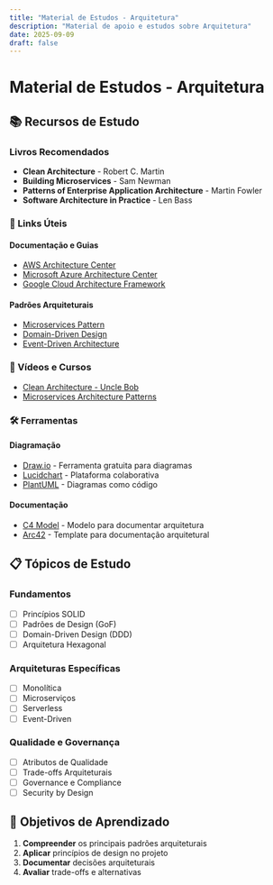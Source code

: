 ```yaml
---
title: "Material de Estudos - Arquitetura"
description: "Material de apoio e estudos sobre Arquitetura"
date: 2025-09-09
draft: false
---
```


# Material de Estudos - Arquitetura

## 📚 Recursos de Estudo

### Livros Recomendados
- **Clean Architecture** - Robert C. Martin
- **Building Microservices** - Sam Newman
- **Patterns of Enterprise Application Architecture** - Martin Fowler
- **Software Architecture in Practice** - Len Bass

### 🔗 Links Úteis

#### Documentação e Guias
- [AWS Architecture Center](https://aws.amazon.com/architecture/)
- [Microsoft Azure Architecture Center](https://docs.microsoft.com/en-us/azure/architecture/)
- [Google Cloud Architecture Framework](https://cloud.google.com/architecture/framework)

#### Padrões Arquiteturais
- [Microservices Pattern](https://microservices.io/)
- [Domain-Driven Design](https://domainlanguage.com/ddd/)
- [Event-Driven Architecture](https://martinfowler.com/articles/201701-event-driven.html)

### 🎥 Vídeos e Cursos
- [Clean Architecture - Uncle Bob](https://www.youtube.com/watch?v=2dKZ-dWaCiU)
- [Microservices Architecture Patterns](https://www.youtube.com/playlist?list=PLpjK416fmKwQZJxfDd78_TKWpwFXjZzBu)

### 🛠️ Ferramentas

#### Diagramação
- [Draw.io](https://app.diagrams.net/) - Ferramenta gratuita para diagramas
- [Lucidchart](https://www.lucidchart.com/) - Plataforma colaborativa
- [PlantUML](https://plantuml.com/) - Diagramas como código

#### Documentação
- [C4 Model](https://c4model.com/) - Modelo para documentar arquitetura
- [Arc42](https://arc42.org/) - Template para documentação arquitetural

## 📋 Tópicos de Estudo

### Fundamentos
- [ ] Princípios SOLID
- [ ] Padrões de Design (GoF)
- [ ] Domain-Driven Design (DDD)
- [ ] Arquitetura Hexagonal

### Arquiteturas Específicas
- [ ] Monolítica
- [ ] Microserviços
- [ ] Serverless
- [ ] Event-Driven

### Qualidade e Governança
- [ ] Atributos de Qualidade
- [ ] Trade-offs Arquiteturais
- [ ] Governance e Compliance
- [ ] Security by Design

## 🎯 Objetivos de Aprendizado

1. **Compreender** os principais padrões arquiteturais
2. **Aplicar** princípios de design no projeto
3. **Documentar** decisões arquiteturais
4. **Avaliar** trade-offs e alternativas
